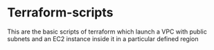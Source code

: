 # Terraform-scripts

This are the basic scripts of terraform which launch a VPC with public subnets and an EC2 instance inside it in a particular defined region  
